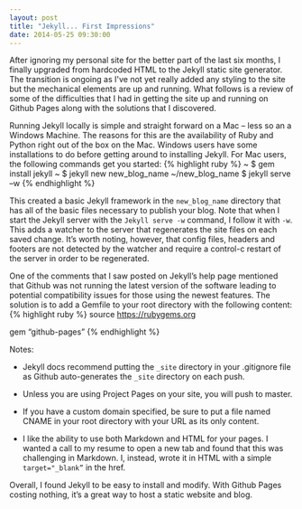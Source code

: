 ```yaml
---
layout: post
title: "Jekyll... First Impressions"
date: 2014-05-25 09:30:00
---
```


After ignoring my personal site for the better part of the last six months, I finally upgraded from hardcoded HTML to the Jekyll static site generator. The transition is ongoing as I've not yet really added any styling to the site but the mechanical elements are up and running. What follows is a review of some of the difficulties that I had in getting the site up and running on Github Pages along with the solutions that I discovered.

Running Jekyll locally is simple and straight forward on a Mac – less so an a Windows Machine. The reasons for this are the availability of Ruby and Python right out of the box on the Mac. Windows users have some installations to do before getting around to installing Jekyll. For Mac users, the following commands get you started:
{% highlight ruby %}
~ $ gem install jekyll
~ $ jekyll new new_blog_name
~/new_blog_name $ jekyll serve –w
{% endhighlight %}

This created a basic Jekyll framework in the `new_blog_name` directory that has all of the basic files necessary to publish your blog. Note that when I start the Jekyll server with the `Jekyll serve -w` command, I follow it with `-w`. This adds a watcher to the server that regenerates the site files on each saved change. It’s worth noting, however, that config files, headers and footers are not detected by the watcher and require a control-c restart of the server in order to be regenerated.

One of the comments that I saw posted on Jekyll’s help page mentioned that Github was not running the latest version of the software leading to potential compatibility issues for those using the newest features. The solution is to add a Gemfile to your root directory with the following content:
{% highlight ruby %}
source https://rubygems.org

gem “github-pages”
{% endhighlight %}

Notes:

*  Jekyll docs recommend putting the `_site` directory in your .gitignore file as Github auto-generates the `_site` directory on each push.

*  Unless you are using Project Pages on your site, you will push to master.

*  If you have a custom domain specified, be sure to put a file named CNAME in your root directory with your URL as its only content.

*  I like the ability to use both Markdown and HTML  for your pages. I wanted a call to my resume to open a new tab and found that this was challenging in Markdown. I, instead, wrote it in HTML with a simple `target="_blank”` in the href.

Overall, I found Jekyll to be easy to install and modify. With Github Pages costing nothing, it’s a great way to host a static website and blog.
